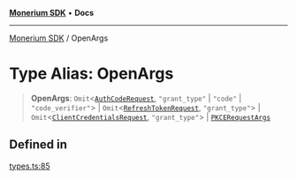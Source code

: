 [**Monerium SDK**](../README.md) • **Docs**

***

[Monerium SDK](../README.md) / OpenArgs

# Type Alias: OpenArgs

> **OpenArgs**: `Omit`\<[`AuthCodeRequest`](../interfaces/AuthCodeRequest.md), `"grant_type"` \| `"code"` \| `"code_verifier"`\> \| `Omit`\<[`RefreshTokenRequest`](../interfaces/RefreshTokenRequest.md), `"grant_type"`\> \| `Omit`\<[`ClientCredentialsRequest`](../interfaces/ClientCredentialsRequest.md), `"grant_type"`\> \| [`PKCERequestArgs`](PKCERequestArgs.md)

## Defined in

[types.ts:85](https://github.com/monerium/js-monorepo/blob/4f2ccbbab3654810f24287d973126d95378140bb/packages/sdk/src/types.ts#L85)
